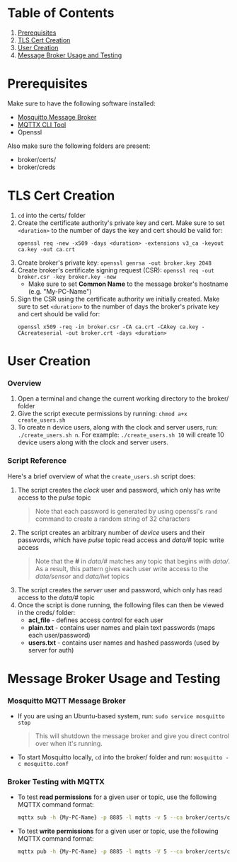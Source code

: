 # Table of Contents
1. [Prerequisites](#prerequisites)
2. [TLS Cert Creation](#tls-cert-creation)
3. [User Creation](#user-creation)
4. [Message Broker Usage and Testing](#message-broker-usage-and-testing)

# Prerequisites
Make sure to have the following software installed:
- [Mosquitto Message Broker](https://mosquitto.org/download/)
- [MQTTX CLI Tool](https://mqttx.app/cli)
- Openssl

Also make sure the following folders are present:
- broker/certs/
- broker/creds

# TLS Cert Creation
1. `cd` into the certs/ folder 
2. Create the certificate authority's private key and cert. Make sure to set `<duration>` to the number of days the key and cert should be valid for: 
    ```
    openssl req -new -x509 -days <duration> -extensions v3_ca -keyout ca.key -out ca.crt
    ```
3. Create broker's private key: `openssl genrsa -out broker.key 2048`
4. Create broker's certificate signing request (CSR): `openssl req -out broker.csr -key broker.key -new`
    - Make sure to set **Common Name** to the message broker's hostname (e.g. "My-PC-Name")
5. Sign the CSR using the certificate authority we initially created. Make sure to set `<duration>` to the number of days the broker's private key and cert should be valid for: 
    ```
    openssl x509 -req -in broker.csr -CA ca.crt -CAkey ca.key -CAcreateserial -out broker.crt -days <duration>
    ```

# User Creation
### Overview
1. Open a terminal and change the current working directory to the broker/ folder
2. Give the script execute permissions by running:  `chmod a+x create_users.sh`
3. To create n device users, along with the clock and server users, run: `./create_users.sh n`. For example: `./create_users.sh 10` will create 10 device users along with the clock and server users.

### Script Reference
Here's a brief overview of what the `create_users.sh` script does:
1. The script creates the *clock* user and password, which only has write access to the *pulse* topic
    > Note that each password is generated by using openssl's `rand` command to create a random string of 32 characters
2. The script creates an arbitrary number of *device* users and their passwords, which have *pulse* topic read access and *data/#* topic write access
    > Note that the **#** in *data/#* matches any topic that begins with *data/*. As a result, this pattern gives each user write access to the *data/sensor* and *data/lwt* topics
3. The script creates the *server* user and password, which only has read access to the *data/#* topic
4. Once the script is done running, the following files can then be viewed in the creds/ folder:
    - **acl_file** - defines access control for each user
    - **plain.txt** - contains user names and plain text passwords (maps each user/password)
    - **users.txt** - contains user names and hashed passwords (used by server for auth)

# Message Broker Usage and Testing
### Mosquitto MQTT Message Broker
- If you are using an Ubuntu-based system, run: `sudo service mosquitto stop`
    > This will shutdown the message broker and give you direct control over when it's running.
- To start Mosquitto locally, `cd` into the broker/ folder and run: `mosquitto -c mosquitto.conf`

### Broker Testing with MQTTX
- To test **read permissions** for a given user or topic, use the following MQTTX command format:
    ```bash 
    mqttx sub -h {My-PC-Name} -p 8885 -l mqtts -v 5 --ca broker/certs/ca.crt -u {USER} -P {PASSWORD} -t "{TOPIC}"
    ```
- To test **write permissions** for a given user or topic, use the following MQTTX command format:
    ```bash 
    mqttx pub -h {My-PC-Name} -p 8885 -l mqtts -V 5 --ca broker/certs/ca.crt -u {USER} -P {PASSWORD} -t "{TOPIC}" -m "{MESSAGE}"
    ```
